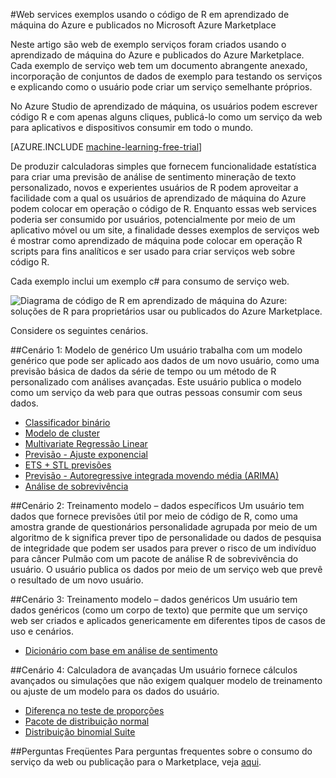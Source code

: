 <properties 
    pageTitle="Exemplos construídos com R de serviços web de aprendizado de máquina | Microsoft Azure" 
    description="Encontre um conjunto útil de web exemplos de serviços criados com código de R e aprendizado de máquina e publicado do Azure Marketplace." 
    keywords="CSharp, código de r, exemplos de serviços web"
    services="machine-learning" 
    documentationCenter="" 
    authors="jaymathe" 
    manager="jhubbard" 
    editor="cgronlun"/>

<tags 
    ms.service="machine-learning" 
    ms.workload="data-services" 
    ms.tgt_pltfrm="na" 
    ms.devlang="na" 
    ms.topic="article" 
    ms.date="09/14/2016" 
    ms.author="jaymathe"/> 


#<a name="web-services-examples-using-r-code-on-azure-machine-learning-and-published-to-microsoft-azure-marketplace"></a>Web services exemplos usando o código de R em aprendizado de máquina do Azure e publicados no Microsoft Azure Marketplace

Neste artigo são web de exemplo serviços foram criados usando o aprendizado de máquina do Azure e publicados do Azure Marketplace. Cada exemplo de serviço web tem um documento abrangente anexado, incorporação de conjuntos de dados de exemplo para testando os serviços e explicando como o usuário pode criar um serviço semelhante próprios. 

No Azure Studio de aprendizado de máquina, os usuários podem escrever código R e com apenas alguns cliques, publicá-lo como um serviço da web para aplicativos e dispositivos consumir em todo o mundo. 


[AZURE.INCLUDE [machine-learning-free-trial](../../includes/machine-learning-free-trial.md)]


De produzir calculadoras simples que fornecem funcionalidade estatística para criar uma previsão de análise de sentimento mineração de texto personalizado, novos e experientes usuários de R podem aproveitar a facilidade com a qual os usuários de aprendizado de máquina do Azure podem colocar em operação o código de R. Enquanto essas web services poderia ser consumido por usuários, potencialmente por meio de um aplicativo móvel ou um site, a finalidade desses exemplos de serviços web é mostrar como aprendizado de máquina pode colocar em operação R scripts para fins analíticos e ser usado para criar serviços web sobre código R.

Cada exemplo inclui um exemplo c# para consumo de serviço web.


![Diagrama de código de R em aprendizado de máquina do Azure: soluções de R para proprietários usar ou publicados do Azure Marketplace.][1]

Considere os seguintes cenários.

##<a name="scenario-1-generic-model"></a>Cenário 1: Modelo de genérico 
Um usuário trabalha com um modelo genérico que pode ser aplicado aos dados de um novo usuário, como uma previsão básica de dados da série de tempo ou um método de R personalizado com análises avançadas. Este usuário publica o modelo como um serviço da web para que outras pessoas consumir com seus dados.



* [Classificador binário](machine-learning-r-csharp-binary-classifier.md)
* [Modelo de cluster](machine-learning-r-csharp-cluster-model.md)
* [Multivariate Regressão Linear](machine-learning-r-csharp-multivariate-linear-regression.md)
* [Previsão - Ajuste exponencial](machine-learning-r-csharp-forecasting-exponential-smoothing.md)
* [ETS + STL previsões](machine-learning-r-csharp-retail-demand-forecasting.md)
* [Previsão - Autoregressive integrada movendo média (ARIMA)](machine-learning-r-csharp-arima.md)
* [Análise de sobrevivência](machine-learning-r-csharp-survival-analysis.md)


##<a name="scenario-2-trained-model--specific-data"></a>Cenário 2: Treinamento modelo – dados específicos 
Um usuário tem dados que fornece previsões útil por meio de código de R, como uma amostra grande de questionários personalidade agrupada por meio de um algoritmo de k significa prever tipo de personalidade ou dados de pesquisa de integridade que podem ser usados para prever o risco de um indivíduo para câncer Pulmão com um pacote de análise R de sobrevivência do usuário. O usuário publica os dados por meio de um serviço web que prevê o resultado de um novo usuário.

##<a name="scenario-3-trained-model--generic-data"></a>Cenário 3: Treinamento modelo – dados genéricos 
Um usuário tem dados genéricos (como um corpo de texto) que permite que um serviço web ser criados e aplicados genericamente em diferentes tipos de casos de uso e cenários.

* [Dicionário com base em análise de sentimento](machine-learning-r-csharp-lexicon-based-sentiment-analysis.md)

##<a name="scenario-4-advanced-calculator"></a>Cenário 4: Calculadora de avançadas 
Um usuário fornece cálculos avançados ou simulações que não exigem qualquer modelo de treinamento ou ajuste de um modelo para os dados do usuário.

* [Diferença no teste de proporções](machine-learning-r-csharp-difference-in-two-proportions.md)
* [Pacote de distribuição normal](machine-learning-r-csharp-normal-distribution.md)
* [Distribuição binomial Suite](machine-learning-r-csharp-binomial-distribution.md)

##<a name="faq"></a>Perguntas Freqüentes
Para perguntas frequentes sobre o consumo do serviço da web ou publicação para o Marketplace, veja [aqui](machine-learning-marketplace-faq.md).

[1]: ./media/machine-learning-r-csharp-web-service-examples/machine-learning-r-code-options-for-using-and-sharing-cloud.png


 
